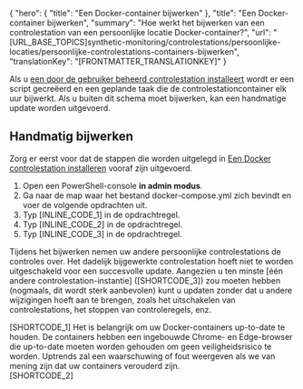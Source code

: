 {
  "hero": {
    "title": "Een Docker-container bijwerken"
  },
  "title": "Een Docker-container bijwerken",
  "summary": "Hoe werkt het bijwerken van een controlestation van een persoonlijke locatie Docker-container?",
  "url": "[URL_BASE_TOPICS]synthetic-monitoring/controlestations/persoonlijke-locaties/persoonlijke-controlestations-containers-bijwerken",
  "translationKey": "[FRONTMATTER_TRANSLATIONKEY]"
}

Als u [een door de gebruiker beheerd controlestation installeert]([LINK_URL_1]) wordt er een script gecreëerd en een geplande taak die de controlestationcontainer elk uur bijwerkt. Als u buiten dit schema moet bijwerken, kan een handmatige update worden uitgevoerd.

## Handmatig bijwerken

Zorg er eerst voor dat de stappen die worden uitgelegd in [Een Docker controlestation installeren]([LINK_URL_2]) vooraf zijn uitgevoerd.

1. Open een PowerShell-console **in admin modus**. 
2. Ga naar de map waar het bestand docker-compose.yml zich bevindt en voer de volgende opdrachten uit.
3. Typ [INLINE_CODE_1] in de opdrachtregel. 
4. Typ [INLINE_CODE_2] in de opdrachtregel. 
5. Typ [INLINE_CODE_3] in de opdrachtregel.

Tijdens het bijwerken nemen uw andere persoonlijke controlestations de controles over. Het dadelijk bijgewerkte controlestation hoeft niet te worden uitgeschakeld voor een succesvolle update. Aangezien u ten minste [één andere controlestation-instantie] ([SHORTCODE_3]) zou moeten hebben (nogmaals, dit wordt sterk aanbevolen) kunt u updaten zonder dat u andere wijzigingen hoeft aan te brengen, zoals het uitschakelen van controlestations, het stoppen van controleregels, enz.

[SHORTCODE_1]
Het is belangrijk om uw Docker-containers up-to-date te houden. De containers hebben een ingebouwde Chrome- en Edge-browser die up-to-date moeten worden gehouden om geen veiligheidsrisico te worden.
Uptrends zal een waarschuwing of fout weergeven als we van mening zijn dat uw containers verouderd zijn.  
[SHORTCODE_2]
